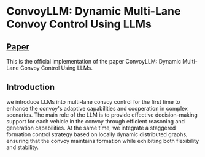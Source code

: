 # ConvoyLLM: Dynamic Multi-Lane Convoy Control Using LLMs

## [Paper](https://arxiv.org/abs/2502.17529)
This is the official implementation of the paper ConvoyLLM: Dynamic Multi-Lane Convoy Control Using LLMs.

## Introduction
we introduce LLMs into multi-lane convoy control for the first time to enhance the convoy's adaptive capabilities and cooperation in complex scenarios. The main role of the LLM is to provide effective decision-making support for each vehicle in the convoy through efficient reasoning and generation capabilities. At the same time, we integrate a staggered formation control strategy based on locally dynamic distributed graphs, ensuring that the convoy maintains formation while exhibiting both flexibility and stability.
